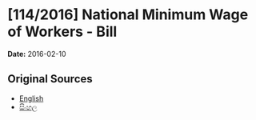 # [114/2016] National Minimum Wage of Workers - Bill

**Date:** 2016-02-10

## Original Sources

- [English](https://documents.gov.lk/view/bills/2016/2/114-2016_E.pdf)
- [සිංහල](https://documents.gov.lk/view/bills/2016/2/114-2016_S.pdf)
